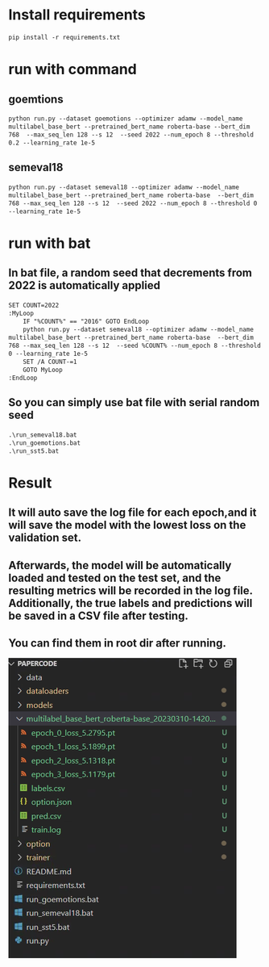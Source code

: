 # Install requirements
```
pip install -r requirements.txt
```
# run with command
## goemtions
```
python run.py --dataset goemotions --optimizer adamw --model_name multilabel_base_bert --pretrained_bert_name roberta-base --bert_dim 768  --max_seq_len 128 --s 12  --seed 2022 --num_epoch 8 --threshold 0.2 --learning_rate 1e-5
```

## semeval18
```
python run.py --dataset semeval18 --optimizer adamw --model_name multilabel_base_bert --pretrained_bert_name roberta-base  --bert_dim 768 --max_seq_len 128 --s 12  --seed 2022 --num_epoch 8 --threshold 0 --learning_rate 1e-5
```

# run with bat
## In bat file, a random seed that decrements from 2022 is automatically applied
```
SET COUNT=2022
:MyLoop
    IF "%COUNT%" == "2016" GOTO EndLoop
    python run.py --dataset semeval18 --optimizer adamw --model_name multilabel_base_bert --pretrained_bert_name roberta-base  --bert_dim 768 --max_seq_len 128 --s 12  --seed %COUNT% --num_epoch 8 --threshold 0 --learning_rate 1e-5
    SET /A COUNT-=1
    GOTO MyLoop
:EndLoop
```
## So you can simply use bat file with serial random seed
```
.\run_semeval18.bat
.\run_goemotions.bat
.\run_sst5.bat
```

# Result
## It will auto save the log file for each epoch,and it will save the model with the lowest loss on the validation set.
## Afterwards, the model will be automatically loaded and tested on the test set, and the resulting metrics will be recorded in the log file. Additionally, the true labels and predictions will be saved in a CSV file after testing.
## You can find them in root dir after running.

![image](picture/example_result.png)

